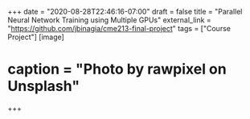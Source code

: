 +++
date = "2020-08-28T22:46:16-07:00"
draft = false
title = "Parallel Neural Network Training using Multiple GPUs"
external_link = "https://github.com/jbinagia/cme213-final-project"
tags = ["Course Project"]
[image]
# caption = "Photo by rawpixel on Unsplash"
+++
